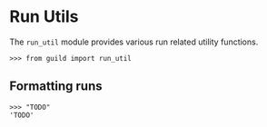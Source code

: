 # Run Utils

The `run_util` module provides various run related utility functions.

    >>> from guild import run_util

## Formatting runs

    >>> "TODO"
    'TODO'
